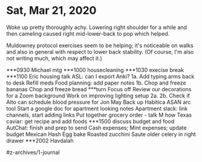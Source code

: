 # Sat, Mar 21, 2020
Woke up pretty thoroughly achy. Lowering right shoulder for a while and then cameling caused right mid-lower-back to pop which helped.

Muldowney protocol exercises seem to be helping; it's noticeable on walks and also in general with respect to lower back stability. (Of course, I'm also not writing much, which may affect it.)


***0930 Michael mtg
***1000 housecleaning
***1030 execise break
***1100 Eric housing talk
ASL: can I export Anki?
1a. 
Add typing arms back to desk
Refill meds
Food planning: add paper notes
1b. 
Chop and freeze bananas
Chop and freeze bread
***turn Focus off
Review our decorations for a Zoom background
Work on improving lighting setup
2a. 
2b. 
Check if Alto can schedule
blood pressure for Jon May
Back up Habitica
ASAN arc tool
Start a google doc for apartment looking notes
Apartment slack: link channels, start adding links
Put together grocery order - talk M how
Texas caviar: get recipe and add foods
***1500 discuss budget and food
AutChat: finish and prep to send
Cash expenses; Mint expenses; update budget
Mexican Hash Egg bake
Roasted zucchini
Saute older celery in right drawer
***2002 Havdalah

#z-archives/1-journal